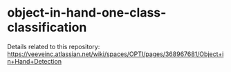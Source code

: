# object-in-hand-one-class-classification
Details related to this repository:
https://veeveinc.atlassian.net/wiki/spaces/OPTI/pages/368967681/Object+in+Hand+Detection
